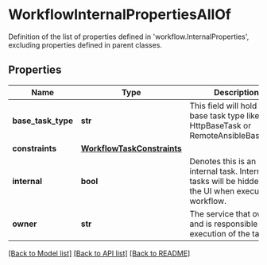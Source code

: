 # WorkflowInternalPropertiesAllOf

Definition of the list of properties defined in 'workflow.InternalProperties', excluding properties defined in parent classes.
## Properties
Name | Type | Description | Notes
------------ | ------------- | ------------- | -------------
**base_task_type** | **str** | This field will hold the base task type like HttpBaseTask or RemoteAnsibleBaseTask. | [optional] [readonly] 
**constraints** | [**WorkflowTaskConstraints**](WorkflowTaskConstraints.md) |  | [optional] 
**internal** | **bool** | Denotes this is an internal task. Internal tasks will be hidden from the UI when executing a workflow. | [optional] [readonly] 
**owner** | **str** | The service that owns and is responsible for execution of the task. | [optional] [readonly] 

[[Back to Model list]](../README.md#documentation-for-models) [[Back to API list]](../README.md#documentation-for-api-endpoints) [[Back to README]](../README.md)



